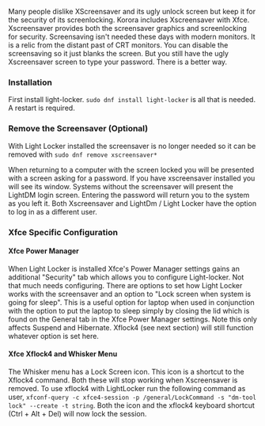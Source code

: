 Many people dislike XScreensaver and its ugly unlock screen but keep it for the security of its screenlocking. Korora includes Xscreensaver with Xfce. Xscreensaver provides both the screensaver graphics and screenlocking for security. Screensaving isn't needed these days with modern monitors. It is a relic from the distant past of CRT monitors. You can disable the screensaving so it just blanks the screen. But you still have the ugly Xscreensaver screen to type your password. There is a better way.
### Installation
First install light-locker. `sudo dnf install light-locker` is all that is needed. A restart is required.

### Remove the Screensaver (Optional)
With Light Locker installed the screensaver is no longer needed so it can be removed with `sudo dnf remove xscreensaver*`

When returning to a computer with the screen locked you will be presented with a screen asking for a password. If you have xscreensaver installed you will see its window. Systems without the screensaver will present the LightDM login screen. Entering the password will return you to the system as you left it. Both Xscreensaver and LightDm / Light Locker have the option to log in as a different user.

### Xfce Specific Configuration
#### Xfce Power Manager
When Light Locker is installed Xfce's Power Manager settings gains an additional "Security" tab which allows you to configure Light-locker. Not that much needs configuring. There are options to set how Light Locker works with the screensaver and an option to "Lock screen when system is going for sleep". This is a useful option for laptop when used in conjunction with the option to put the laptop to sleep simply by closing the lid which is found on the General tab in the Xfce Power Manager settings. 
Note this only affects Suspend and Hibernate. Xflock4 (see next section) will still function whatever option is set here.

#### Xfce Xflock4 and Whisker Menu
The Whisker menu has a Lock Screen icon. This icon is a shortcut to the Xflock4 command. Both these will stop working when Xscreensaver is removed. To use xflock4 with LightLocker run the following command as user, `xfconf-query -c xfce4-session -p /general/LockCommand -s "dm-tool lock" --create -t string`. Both the icon and the xflock4 keyboard shortcut (Ctrl + Alt + Del) will now lock the session. 